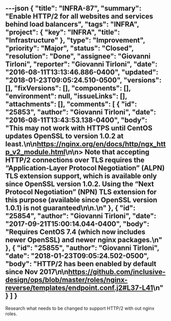 ---json
{
  "title": "INFRA-87",
  "summary": "Enable HTTP/2 for all websites and services behind load balancers",
  "tags": "INFRA",
  "project": {
    "key": "INFRA",
    "title": "Infrastructure"
  },
  "type": "Improvement",
  "priority": "Major",
  "status": "Closed",
  "resolution": "Done",
  "assignee": "Giovanni Tirloni",
  "reporter": "Giovanni Tirloni",
  "date": "2016-08-11T13:13:46.886-0400",
  "updated": "2018-01-23T09:05:24.510-0500",
  "versions": [],
  "fixVersions": [],
  "components": [],
  "environment": null,
  "issueLinks": [],
  "attachments": [],
  "comments": [
    {
      "id": "25853",
      "author": "Giovanni Tirloni",
      "date": "2016-08-11T13:43:53.138-0400",
      "body": "This may not work with HTTPS until CentOS updates OpenSSL to version 1.0.2 at least.\n\n<https://nginx.org/en/docs/http/ngx_http_v2_module.html>\n\n> Note that accepting HTTP/2 connections over TLS requires the “Application-Layer Protocol Negotiation” (ALPN) TLS extension support, which is available only since OpenSSL version 1.0.2. Using the “Next Protocol Negotiation” (NPN) TLS extension for this purpose (available since OpenSSL version 1.0.1) is not guaranteed\n\n.\n"
    },
    {
      "id": "25854",
      "author": "Giovanni Tirloni",
      "date": "2017-09-21T15:00:14.044-0400",
      "body": "Requires CentOS 7.4 (which now includes newer OpenSSL) and newer nginx packages.\n"
    },
    {
      "id": "25855",
      "author": "Giovanni Tirloni",
      "date": "2018-01-23T09:05:24.502-0500",
      "body": "HTTP/2 has been enabled by default since Nov 2017\n\n<https://github.com/inclusive-design/ops/blob/master/roles/nginx-reverse/templates/endpoint.conf.j2#L37-L41>\n"
    }
  ]
}
---
Research what needs to be changed to support HTTP/2 with out nginx roles.

        